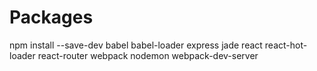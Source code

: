 # Packages
npm install --save-dev babel babel-loader express jade react react-hot-loader react-router webpack nodemon webpack-dev-server
